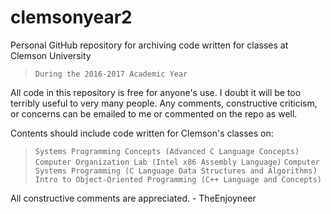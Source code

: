 # clemsonyear2
Personal GitHub repository for archiving code written for classes at Clemson University
  > `During the 2016-2017 Academic Year`

All code in this repository is free for anyone's use. I doubt it will be too terribly useful to very many people.
Any comments, constructive criticism, or concerns can be emailed to me or commented on the repo as well.

Contents should include code written for Clemson's classes on:
  > `Systems Programming Concepts (Advanced C Language Concepts)`
  > `Computer Organization Lab (Intel x86 Assembly Language)`
  > `Computer Systems Programming (C Language Data Structures and Algorithms)`
  > `Intro to Object-Oriented Programming (C++ Language and Concepts)`
  
  All constructive comments are appreciated.
    - TheEnjoyneer
